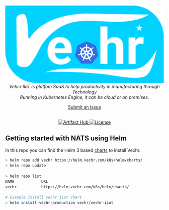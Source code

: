 <p align="center">
  <a href="" target="blank"><img src="https://raw.githubusercontent.com/vechr/k8s/master/images/vechrk8s.svg" width="1000" alt="Vechr k8s" /></a>
  <br>
  <i>Vehcr IIoT is platfom SaaS to help productivity in manufacturing through Technology
    <br> Running in Kubernetes Engine, it can be cloud or on premises.</i>
  <br>
</p>

<p align="center">
  <a href="https://github.com/vechr/k8s/issues">Submit an Issue</a>
  <br>
  <br>
</p>

<p align="center">
  <a href="https://artifacthub.io/packages/search?repo=vechr">
    <img alt="Artifact Hub" src="https://img.shields.io/endpoint?url=https://artifacthub.io/badge/repository/vechr">
  </a>
  <a href="https://raw.githubusercontent.com/vechr/k8s/master/LICENSE">
    <img alt="License" src="https://img.shields.io/github/license/vechr/k8s">
  </a>
</p>


## Getting started with NATS using Helm

In this repo you can find the Helm 3 based [charts](https://github.com/vechr/k8s/tree/master/helm/charts) to install Vechr.

```sh
> helm repo add vechr https://helm.vechr.com/k8s/helm/charts/
> helm repo update

> helm repo list
NAME          	URL 
vechr          	https://helm.vechr.com/k8s/helm/charts/

# Example install vechr iiot chart
> helm install vechr-production vechr/vechr-iiot
```